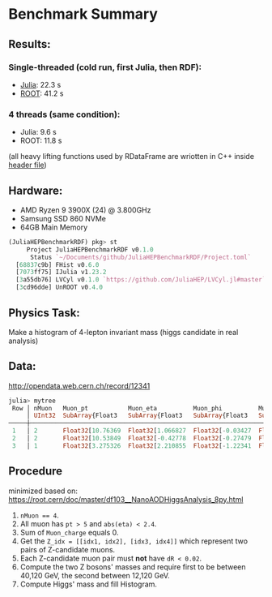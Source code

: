 # Benchmark Summary

## Results:
### Single-threaded (cold run, first Julia, then RDF):
- [Julia](https://nbviewer.jupyter.org/github/Moelf/UnROOT_RDataFrame_MiniBenchmark/blob/master/UnROOT_benchmark.ipynb): 22.3 s
- [ROOT](https://nbviewer.jupyter.org/github/Moelf/UnROOT_RDataFrame_MiniBenchmark/blob/master/RDataFrame_benchmark.ipynb): 41.2 s

### 4 threads (same condition):
- Julia: 9.6 s
- ROOT: 11.8 s

(all heavy lifting functions used by RDataFrame are wriotten in C++ inside [header file](https://github.com/Moelf/UnROOT_RDataFrame_MiniBenchmark/blob/master/df103_NanoAODHiggsAnalysis_python.h))

## Hardware:
- AMD Ryzen 9 3900X (24) @ 3.800GHz
- Samsung SSD 860 NVMe
- 64GB Main Memory

```julia
(JuliaHEPBenchmarkRDF) pkg> st
     Project JuliaHEPBenchmarkRDF v0.1.0
      Status `~/Documents/github/JuliaHEPBenchmarkRDF/Project.toml`
  [68837c9b] FHist v0.6.0
  [7073ff75] IJulia v1.23.2
  [3a55db76] LVCyl v0.1.0 `https://github.com/JuliaHEP/LVCyl.jl#master`
  [3cd96dde] UnROOT v0.4.0
```
## Physics Task:
Make a histogram of 4-lepton invariant mass (higgs candidate in real analysis)

## Data:
http://opendata.web.cern.ch/record/12341
```julia
julia> mytree
 Row │ nMuon   Muon_pt           Muon_eta          Muon_phi          Muon_mass         Muon_charge     
     │ UInt32  SubArray{Float3   SubArray{Float3   SubArray{Float3   SubArray{Float3   SubArray{Int32, 
─────┼─────────────────────────────────────────────────────────────────────────────────────────────────
 1   │ 2       Float32[10.76369  Float32[1.066827  Float32[-0.03427  Float32[0.105658  Int32[-1, -1]
 2   │ 2       Float32[10.53849  Float32[-0.42778  Float32[-0.27479  Float32[0.105658  Int32[1, -1]
 3   │ 1       Float32[3.275326  Float32[2.210855  Float32[-1.22341  Float32[0.105658  Int32[1]
```

## Procedure
minimized based on: https://root.cern/doc/master/df103__NanoAODHiggsAnalysis_8py.html
1. `nMuon == 4`.
2. All muon has `pt > 5` and `abs(eta) < 2.4`.
3. Sum of `Muon_charge` equals 0.
4. Get the `Z_idx = [[idx1, idx2], [idx3, idx4]]` which represent two pairs of Z-candidate muons.
5. Each Z-candidate muon pair must **not** have `dR < 0.02`.
6. Compute the two Z bosons' masses and require first to be between 40,120 GeV, the second between 12,120 GeV.
7. Compute Higgs' mass and fill Histogram.
